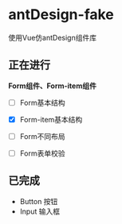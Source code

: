 # antDesign-fake
使用Vue仿antDesign组件库



## 正在进行

**Form组件、Form-item组件**

- [ ] Form基本结构

- [x] Form-item基本结构

- [ ] Form不同布局

- [ ] Form表单校验

  



## 已完成

* Button 按钮
* Input 输入框